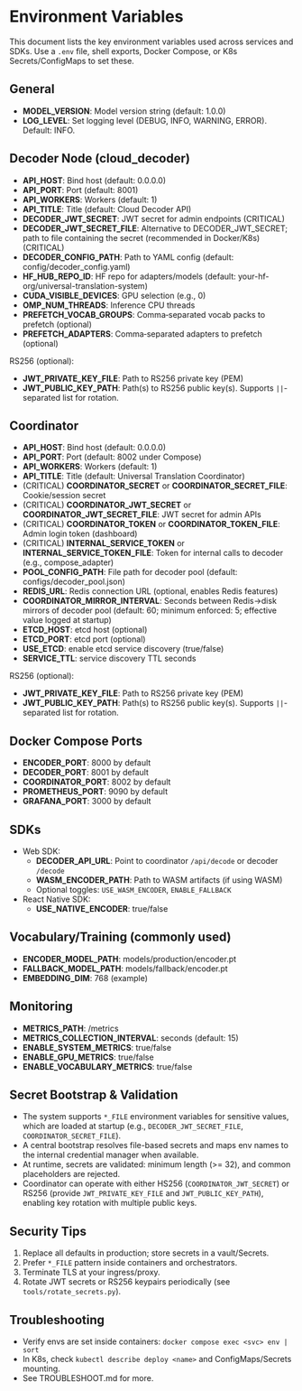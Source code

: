 # Environment Variables

This document lists the key environment variables used across services and SDKs. Use a `.env` file, shell exports, Docker Compose, or K8s Secrets/ConfigMaps to set these.

## General
- **MODEL_VERSION**: Model version string (default: 1.0.0)
- **LOG_LEVEL**: Set logging level (DEBUG, INFO, WARNING, ERROR). Default: INFO.

## Decoder Node (cloud_decoder)
- **API_HOST**: Bind host (default: 0.0.0.0)
- **API_PORT**: Port (default: 8001)
- **API_WORKERS**: Workers (default: 1)
- **API_TITLE**: Title (default: Cloud Decoder API)
- **DECODER_JWT_SECRET**: JWT secret for admin endpoints (CRITICAL)
- **DECODER_JWT_SECRET_FILE**: Alternative to DECODER_JWT_SECRET; path to file containing the secret (recommended in Docker/K8s) (CRITICAL)
- **DECODER_CONFIG_PATH**: Path to YAML config (default: config/decoder_config.yaml)
- **HF_HUB_REPO_ID**: HF repo for adapters/models (default: your-hf-org/universal-translation-system)
- **CUDA_VISIBLE_DEVICES**: GPU selection (e.g., 0)
- **OMP_NUM_THREADS**: Inference CPU threads
- **PREFETCH_VOCAB_GROUPS**: Comma‑separated vocab packs to prefetch (optional)
- **PREFETCH_ADAPTERS**: Comma‑separated adapters to prefetch (optional)

RS256 (optional):
- **JWT_PRIVATE_KEY_FILE**: Path to RS256 private key (PEM)
- **JWT_PUBLIC_KEY_PATH**: Path(s) to RS256 public key(s). Supports `||`-separated list for rotation.

## Coordinator
- **API_HOST**: Bind host (default: 0.0.0.0)
- **API_PORT**: Port (default: 8002 under Compose)
- **API_WORKERS**: Workers (default: 1)
- **API_TITLE**: Title (default: Universal Translation Coordinator)
- (CRITICAL) **COORDINATOR_SECRET** or **COORDINATOR_SECRET_FILE**: Cookie/session secret
- (CRITICAL) **COORDINATOR_JWT_SECRET** or **COORDINATOR_JWT_SECRET_FILE**: JWT secret for admin APIs
- (CRITICAL) **COORDINATOR_TOKEN** or **COORDINATOR_TOKEN_FILE**: Admin login token (dashboard)
- (CRITICAL) **INTERNAL_SERVICE_TOKEN** or **INTERNAL_SERVICE_TOKEN_FILE**: Token for internal calls to decoder (e.g., compose_adapter)
- **POOL_CONFIG_PATH**: File path for decoder pool (default: configs/decoder_pool.json)
- **REDIS_URL**: Redis connection URL (optional, enables Redis features)
- **COORDINATOR_MIRROR_INTERVAL**: Seconds between Redis→disk mirrors of decoder pool (default: 60; minimum enforced: 5; effective value logged at startup)
- **ETCD_HOST**: etcd host (optional)
- **ETCD_PORT**: etcd port (optional)
- **USE_ETCD**: enable etcd service discovery (true/false)
- **SERVICE_TTL**: service discovery TTL seconds

RS256 (optional):
- **JWT_PRIVATE_KEY_FILE**: Path to RS256 private key (PEM)
- **JWT_PUBLIC_KEY_PATH**: Path(s) to RS256 public key(s). Supports `||`-separated list for rotation.

## Docker Compose Ports
- **ENCODER_PORT**: 8000 by default
- **DECODER_PORT**: 8001 by default
- **COORDINATOR_PORT**: 8002 by default
- **PROMETHEUS_PORT**: 9090 by default
- **GRAFANA_PORT**: 3000 by default

## SDKs
- Web SDK:
  - **DECODER_API_URL**: Point to coordinator `/api/decode` or decoder `/decode`
  - **WASM_ENCODER_PATH**: Path to WASM artifacts (if using WASM)
  - Optional toggles: `USE_WASM_ENCODER`, `ENABLE_FALLBACK`
- React Native SDK:
  - **USE_NATIVE_ENCODER**: true/false

## Vocabulary/Training (commonly used)
- **ENCODER_MODEL_PATH**: models/production/encoder.pt
- **FALLBACK_MODEL_PATH**: models/fallback/encoder.pt
- **EMBEDDING_DIM**: 768 (example)

## Monitoring
- **METRICS_PATH**: /metrics
- **METRICS_COLLECTION_INTERVAL**: seconds (default: 15)
- **ENABLE_SYSTEM_METRICS**: true/false
- **ENABLE_GPU_METRICS**: true/false
- **ENABLE_VOCABULARY_METRICS**: true/false

## Secret Bootstrap & Validation
- The system supports `*_FILE` environment variables for sensitive values, which are loaded at startup (e.g., `DECODER_JWT_SECRET_FILE`, `COORDINATOR_SECRET_FILE`).
- A central bootstrap resolves file-based secrets and maps env names to the internal credential manager when available.
- At runtime, secrets are validated: minimum length (>= 32), and common placeholders are rejected.
- Coordinator can operate with either HS256 (`COORDINATOR_JWT_SECRET`) or RS256 (provide `JWT_PRIVATE_KEY_FILE` and `JWT_PUBLIC_KEY_PATH`), enabling key rotation with multiple public keys.

## Security Tips
1. Replace all defaults in production; store secrets in a vault/Secrets.
2. Prefer `*_FILE` pattern inside containers and orchestrators.
3. Terminate TLS at your ingress/proxy.
4. Rotate JWT secrets or RS256 keypairs periodically (see `tools/rotate_secrets.py`).

## Troubleshooting
- Verify envs are set inside containers: `docker compose exec <svc> env | sort`
- In K8s, check `kubectl describe deploy <name>` and ConfigMaps/Secrets mounting.
- See TROUBLESHOOT.md for more.